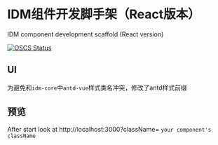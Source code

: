 # IDM组件开发脚手架（React版本）
IDM component development scaffold (React version)

[![OSCS Status](https://www.oscs1024.com/platform/badge/web-csq/idm-module-react.svg?size=small)](https://www.oscs1024.com/project/web-csq/idm-module-react?ref=badge_small)

## UI

为避免和`idm-core`中`antd-vue`样式类名冲突，修改了antd样式前缀


## 预览
After start look at http://localhost:3000?className= `your component's className`

